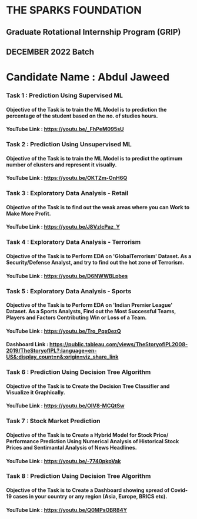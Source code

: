 # THE SPARKS FOUNDATION
## Graduate Rotational Internship Program (GRIP)
## DECEMBER 2022 Batch
# Candidate Name : Abdul Jaweed

### Task 1 : Prediction Using Supervised ML 

#### Objective of the Task is to train the ML Model is to prediction the percentage of the student based on the no. of studies hours.

#### YouTube Link : https://youtu.be/_FhPeM095sU

### Task 2 : Prediction Using Unsupervised ML 

#### Objective of the Task is to train the ML Model is to predict the optimum number of clusters and represent it visually.

#### YouTube Link : https://youtu.be/OKTZm-OnH6Q

### Task 3 : Exploratory Data Analysis - Retail

#### Objective of the Task is to find out the weak areas where you can Work to Make More Profit.

#### YouTube Link : https://youtu.be/J8VzIcPaz_Y

### Task 4 : Exploratory Data Analysis - Terrorism

#### Objective of the Task is to Perform EDA on  'GlobalTerrorism' Dataset.  As a Security/Defense Analyst, and try to find out the hot zone of Terrorism.

#### YouTube Link : https://youtu.be/D6NWWBLpbes

### Task 5 : Exploratory Data Analysis - Sports

#### Objective of the Task is to Perform EDA on  'Indian Premier League' Dataset.  As a Sports Analysts, Find out the Most Successful Teams, Players and Factors Contributing Win or Loss of a Team.

#### YouTube Link : https://youtu.be/Tro_Pqx0ezQ

#### Dashboard Link : https://public.tableau.com/views/TheStoryofIPL2008-2019/TheStoryofIPL?:language=en-US&:display_count=n&:origin=viz_share_link


### Task 6 : Prediction Using Decision Tree Algorithm

#### Objective of the Task is to Create the Decision Tree Classifier and Visualize it Graphically.

#### YouTube Link : https://youtu.be/OIV8-MCQtSw

### Task 7 : Stock Market Prediction

#### Objective of the Task is to Create a Hybrid Model for Stock Price/ Performance Prediction Using Numerical Analysis of Historical Stock Prices and Sentimantal Analysis of News Headlines.

#### YouTube Link : https://youtu.be/-7740pkpVak

### Task 8 : Prediction Using Decision Tree Algorithm

#### Objective of the Task is to Create a Dashboard showing spread of Covid-19 cases in your country or any region (Asia, Europe, BRICS etc). 

#### YouTube Link : https://youtu.be/Q0MPsOBR84Y 